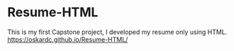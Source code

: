 # Resume-HTML
This is my first Capstone project, I developed my resume only using HTML. <br>
https://oskardc.github.io/Resume-HTML/
